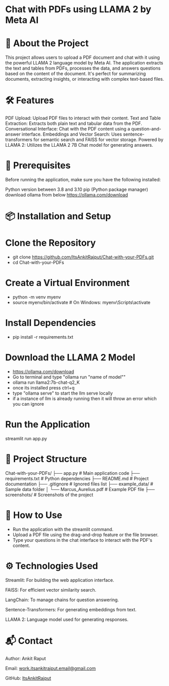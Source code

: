 # Chat with PDFs using LLAMA 2 by Meta AI
# 🚀 About the Project
This project allows users to upload a PDF document and chat with it using the powerful LLAMA 2 language model by Meta AI. The application extracts the text and tables from PDFs, processes the data, and answers questions based on the content of the document. It's perfect for summarizing documents, extracting insights, or interacting with complex text-based files.

# 🛠 Features
PDF Upload:                     Upload PDF files to interact with their content.
Text and Table Extraction:      Extracts both plain text and tabular data from the PDF.
Conversational Interface:       Chat with the PDF content using a question-and-answer interface.
Embeddings and Vector Search:   Uses sentence-transformers for semantic search and FAISS for vector storage.
Powered by LLAMA 2:             Utilizes the LLAMA 2 7B Chat model for generating answers.

# 🧩 Prerequisites
Before running the application, make sure you have the following installed:

Python version between 3.8 and 3.10
pip (Python package manager)
download ollama from below 
https://ollama.com/download


# 📦 Installation and Setup

# Clone the Repository
- git clone https://github.com/ItsAnkitRajput/Chat-with-your-PDFs.git
- cd Chat-with-your-PDFs

# Create a Virtual Environment
- python -m venv myenv
- source myenv/bin/activate  # On Windows: myenv\Scripts\activate

# Install Dependencies
- pip install -r requirements.txt

# Download the LLAMA 2 Model
- https://ollama.com/download
- Go to terminal and type "ollama run "name of model""
- ollama run llama2:7b-chat-q2_K
- once its installed press ctrl+q
- type "ollama serve" to start the llm serve locally
- if a instance of llm is already running then it will throw an error which you can ignore

# Run the Application
streamlit run app.py

# 📂 Project Structure
Chat-with-your-PDFs/
├── app.py                     # Main application code
├── requirements.txt           # Python dependencies
├── README.md                  # Project documentation
├── .gitignore                 # Ignored files list
├── example_data/              # Sample data folder
│   └── Marcus_Aurelius.pdf    # Example PDF file
├── screenshots/               # Screenshots of the project

# 🧪 How to Use
- Run the application with the streamlit command.
- Upload a PDF file using the drag-and-drop feature or the file browser.
- Type your questions in the chat interface to interact with the PDF's content.

# ⚙️ Technologies Used
Streamlit: For building the web application interface.

FAISS: For efficient vector similarity search.

LangChain: To manage chains for question answering.

Sentence-Transformers: For generating embeddings from text.

LLAMA 2: Language model used for generating responses.


# 📬 Contact
Author: Ankit Raput

Email: work.itsankitrajput.email@gmail.com

GitHub: [ItsAnkitRajput](https://github.com/ItsAnkitRajput)








